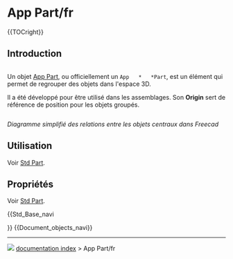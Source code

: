# App Part/fr
{{TOCright}}

## Introduction

<img alt="" src=images/Geofeaturegroup.svg  style="width   *32px;">

Un objet [App Part](App_Part/fr.md), ou officiellement un `App   *   *Part`, est un élément qui permet de regrouper des objets dans l\'espace 3D.

Il a été développé pour être utilisé dans les assemblages. Son **Origin** sert de référence de position pour les objets groupés.

<img alt="" src=images/FreeCAD_core_objects.svg  style="width   *800px;">



*Diagramme simplifié des relations entre les objets centraux dans Freecad*

## Utilisation

Voir [Std Part](Std_Part/fr#Utilisation.md).

## Propriétés

Voir [Std Part](Std_Part/fr#Propri.C3.A9t.C3.A9s.md).


{{Std_Base_navi

}} {{Document_objects_navi}}



---
![](images/Right_arrow.png) [documentation index](../README.md) > App Part/fr
